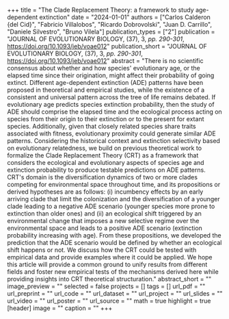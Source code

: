 +++
title = "The Clade Replacement Theory: a framework to study age-dependent
   extinction"
date = "2024-01-01"
authors = ["Carlos Calderon {del Cid}", "Fabricio Villalobos", "Ricardo Dobrovolski", "Juan D. Carrillo", "Daniele Silvestro", "Bruno Vilela"]
publication_types = ["2"]
publication = "JOURNAL OF EVOLUTIONARY BIOLOGY, (37), 3, _pp. 290-301_, https://doi.org/10.1093/jeb/voae012"
publication_short = "JOURNAL OF EVOLUTIONARY BIOLOGY, (37), 3, _pp. 290-301_, https://doi.org/10.1093/jeb/voae012"
abstract = "There is no scientific consensus about whether and how species'
   evolutionary age, or the elapsed time since their origination, might
   affect their probability of going extinct. Different age-dependent
   extinction (ADE) patterns have been proposed in theoretical and
   empirical studies, while the existence of a consistent and universal
   pattern across the tree of life remains debated. If evolutionary age
   predicts species extinction probability, then the study of ADE should
   comprise the elapsed time and the ecological process acting on species
   from their origin to their extinction or to the present for extant
   species. Additionally, given that closely related species share traits
   associated with fitness, evolutionary proximity could generate similar
   ADE patterns. Considering the historical context and extinction
   selectivity based on evolutionary relatedness, we build on previous
   theoretical work to formalize the Clade Replacement Theory (CRT) as a
   framework that considers the ecological and evolutionary aspects of
   species age and extinction probability to produce testable predictions
   on ADE patterns. CRT's domain is the diversification dynamics of two or
   more clades competing for environmental space throughout time, and its
   propositions or derived hypotheses are as follows: (i) incumbency
   effects by an early arriving clade that limit the colonization and the
   diversification of a younger clade leading to a negative ADE scenario
   (younger species more prone to extinction than older ones) and (ii) an
   ecological shift triggered by an environmental change that imposes a new
   selective regime over the environmental space and leads to a positive
   ADE scenario (extinction probability increasing with age). From these
   propositions, we developed the prediction that the ADE scenario would be
   defined by whether an ecological shift happens or not. We discuss how
   the CRT could be tested with empirical data and provide examples where
   it could be applied. We hope this article will provide a common ground
   to unify results from different fields and foster new empirical tests of
   the mechanisms derived here while providing insights into CRT
   theoretical structuration."
abstract_short = ""
image_preview = ""
selected = false
projects = []
tags = []
url_pdf = ""
url_preprint = ""
url_code = ""
url_dataset = ""
url_project = ""
url_slides = ""
url_video = ""
url_poster = ""
url_source = ""
math = true
highlight = true
[header]
image = ""
caption = ""
+++

